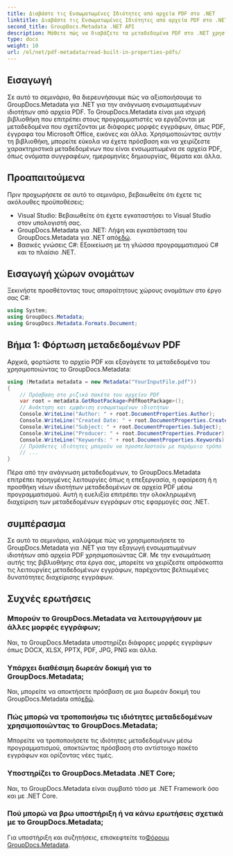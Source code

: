 ```yaml
---
title: Διαβάστε τις Ενσωματωμένες Ιδιότητες από αρχεία PDF στο .NET
linktitle: Διαβάστε τις Ενσωματωμένες Ιδιότητες από αρχεία PDF στο .NET
second_title: GroupDocs.Metadata .NET API
description: Μάθετε πώς να διαβάζετε τα μεταδεδομένα PDF στο .NET χρησιμοποιώντας το GroupDocs.Metadata. Αποκτήστε πρόσβαση σε ονόματα συγγραφέων, ημερομηνίες δημιουργίας, θέματα και άλλα με κωδικό C#.
type: docs
weight: 10
url: /el/net/pdf-metadata/read-built-in-properties-pdfs/
---
```

## Εισαγωγή
Σε αυτό το σεμινάριο, θα διερευνήσουμε πώς να αξιοποιήσουμε το GroupDocs.Metadata για .NET για την ανάγνωση ενσωματωμένων ιδιοτήτων από αρχεία PDF. Το GroupDocs.Metadata είναι μια ισχυρή βιβλιοθήκη που επιτρέπει στους προγραμματιστές να εργάζονται με μεταδεδομένα που σχετίζονται με διάφορες μορφές εγγράφων, όπως PDF, έγγραφα του Microsoft Office, εικόνες και άλλα. Χρησιμοποιώντας αυτήν τη βιβλιοθήκη, μπορείτε εύκολα να έχετε πρόσβαση και να χειρίζεστε χαρακτηριστικά μεταδεδομένων που είναι ενσωματωμένα σε αρχεία PDF, όπως ονόματα συγγραφέων, ημερομηνίες δημιουργίας, θέματα και άλλα.
## Προαπαιτούμενα
Πριν προχωρήσετε σε αυτό το σεμινάριο, βεβαιωθείτε ότι έχετε τις ακόλουθες προϋποθέσεις:
- Visual Studio: Βεβαιωθείτε ότι έχετε εγκαταστήσει το Visual Studio στον υπολογιστή σας.
-  GroupDocs.Metadata για .NET: Λήψη και εγκατάσταση του GroupDocs.Metadata για .NET από[εδώ](https://releases.groupdocs.com/metadata/net/).
- Βασικές γνώσεις C#: Εξοικείωση με τη γλώσσα προγραμματισμού C# και το πλαίσιο .NET.

## Εισαγωγή χώρων ονομάτων
Ξεκινήστε προσθέτοντας τους απαραίτητους χώρους ονομάτων στο έργο σας C#:
```csharp
using System;
using GroupDocs.Metadata;
using GroupDocs.Metadata.Formats.Document;
```
## Βήμα 1: Φόρτωση μεταδεδομένων PDF
Αρχικά, φορτώστε το αρχείο PDF και εξαγάγετε τα μεταδεδομένα του χρησιμοποιώντας το GroupDocs.Metadata:
```csharp
using (Metadata metadata = new Metadata("YourInputFile.pdf"))
{
    // Πρόσβαση στο ριζικό πακέτο του αρχείου PDF
    var root = metadata.GetRootPackage<PdfRootPackage>();
    // Ανάκτηση και εμφάνιση ενσωματωμένων ιδιοτήτων
    Console.WriteLine("Author: " + root.DocumentProperties.Author);
    Console.WriteLine("Created Date: " + root.DocumentProperties.CreatedDate);
    Console.WriteLine("Subject: " + root.DocumentProperties.Subject);
    Console.WriteLine("Producer: " + root.DocumentProperties.Producer);
    Console.WriteLine("Keywords: " + root.DocumentProperties.Keywords);
    // Πρόσθετες ιδιότητες μπορούν να προσπελαστούν με παρόμοιο τρόπο
    // ...
}
```
Πέρα από την ανάγνωση μεταδεδομένων, το GroupDocs.Metadata επιτρέπει προηγμένες λειτουργίες όπως η επεξεργασία, η αφαίρεση ή η προσθήκη νέων ιδιοτήτων μεταδεδομένων σε αρχεία PDF μέσω προγραμματισμού. Αυτή η ευελιξία επιτρέπει την ολοκληρωμένη διαχείριση των μεταδεδομένων εγγράφων στις εφαρμογές σας .NET.
## συμπέρασμα
Σε αυτό το σεμινάριο, καλύψαμε πώς να χρησιμοποιήσετε το GroupDocs.Metadata για .NET για την εξαγωγή ενσωματωμένων ιδιοτήτων από αρχεία PDF χρησιμοποιώντας C#. Με την ενσωμάτωση αυτής της βιβλιοθήκης στα έργα σας, μπορείτε να χειρίζεστε απρόσκοπτα τις λειτουργίες μεταδεδομένων εγγράφων, παρέχοντας βελτιωμένες δυνατότητες διαχείρισης εγγράφων.

## Συχνές ερωτήσεις
### Μπορούν το GroupDocs.Metadata να λειτουργήσουν με άλλες μορφές εγγράφων;
Ναι, το GroupDocs.Metadata υποστηρίζει διάφορες μορφές εγγράφων όπως DOCX, XLSX, PPTX, PDF, JPG, PNG και άλλα.
### Υπάρχει διαθέσιμη δωρεάν δοκιμή για το GroupDocs.Metadata;
Ναι, μπορείτε να αποκτήσετε πρόσβαση σε μια δωρεάν δοκιμή του GroupDocs.Metadata από[εδώ](https://releases.groupdocs.com/).
### Πώς μπορώ να τροποποιήσω τις ιδιότητες μεταδεδομένων χρησιμοποιώντας το GroupDocs.Metadata;
Μπορείτε να τροποποιήσετε τις ιδιότητες μεταδεδομένων μέσω προγραμματισμού, αποκτώντας πρόσβαση στο αντίστοιχο πακέτο εγγράφων και ορίζοντας νέες τιμές.
### Υποστηρίζει το GroupDocs.Metadata .NET Core;
Ναι, το GroupDocs.Metadata είναι συμβατό τόσο με .NET Framework όσο και με .NET Core.
### Πού μπορώ να βρω υποστήριξη ή να κάνω ερωτήσεις σχετικά με το GroupDocs.Metadata;
 Για υποστήριξη και συζητήσεις, επισκεφτείτε το[Φόρουμ GroupDocs.Metadata](https://forum.groupdocs.com/c/metadata/14).